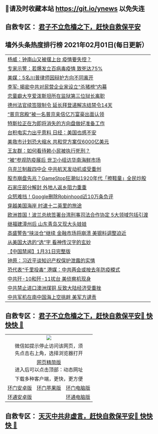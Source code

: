## 📩请及时收藏本站 https://git.io/ynews 以免失连</a>
## 自救专区： [君子不立危樯之下，赶快自救保平安 ](https://github.com/pwgy/td/blob/master/README.md)

## 墙外头条热度排行榜 2021年02月01日(每日更新）

 <table>
<tr><td colspan="2" align="left"><a href="https://xpzkndbkq.azureedge.net/?name=c1301268&key=qfahckuvbefdvfja&from=gy2">杨威：钟南山又被摆上台 疫情要失控？</a></td></tr>
<tr><td colspan="2" align="left"><a href="https://xpzkndbkq.azureedge.net/?name=c1301276&key=qfahckuvbefdvfja&from=gy2">专家示警：若爆发立百病毒疫情 致死达75%</a></td></tr>
<tr><td colspan="2" align="left"><a href="https://xpzkndbkq.azureedge.net/?name=c1301272&key=qfahckuvbefdvfja&from=gy2">美媒：5名川普律师因辩护方向不同离开</a></td></tr>
<tr><td colspan="2" align="left"><a href="https://xpzkndbkq.azureedge.net/?name=c1301275&key=qfahckuvbefdvfja&from=gy2">李军: 揭密中共对民营企业家设立“杀猪榜”内幕</a></td></tr>
<tr><td colspan="2" align="left"><a href="https://xpzkndbkq.azureedge.net/?name=c1301277&key=qfahckuvbefdvfja&from=gy2">恋童癖大亨爱泼斯坦所在监狱第三位狱长离职</a></td></tr>
<tr><td colspan="2" align="left"><a href="https://xpzkndbkq.azureedge.net/?name=c1301278&key=qfahckuvbefdvfja&from=gy2">德州法官续签限制令 延长拜登递解冻结禁令14天</a></td></tr>
<tr><td colspan="2" align="left"><a href="https://xpzkndbkq.azureedge.net/?name=c1301255&key=qfahckuvbefdvfja&from=gy2">“普京宫殿”被一名普京亲信亿万富豪出面认领</a></td></tr>
<tr><td colspan="2" align="left"><a href="https://xpzkndbkq.azureedge.net/?name=c1301256&key=qfahckuvbefdvfja&from=gy2">特斯拉正在为即将消失的方向盘做好准备工作</a></td></tr>
<tr><td colspan="2" align="left"><a href="https://xpzkndbkq.azureedge.net/?name=c1301258&key=qfahckuvbefdvfja&from=gy2">台积电实力出乎意料 日经：美国也感不安</a></td></tr>
<tr><td colspan="2" align="left"><a href="https://xpzkndbkq.azureedge.net/?name=c1301280&key=qfahckuvbefdvfja&from=gy2">美救市计划恐大缩水 共和党方案仅6000亿美元</a></td></tr>
<tr><td colspan="2" align="left"><a href="https://xpzkndbkq.azureedge.net/?name=c1301266&key=qfahckuvbefdvfja&from=gy2">王友群：如何看待赖小民被执行死刑？</a></td></tr>
<tr><td colspan="2" align="left"><a href="https://xpzkndbkq.azureedge.net/?name=c1301284&key=qfahckuvbefdvfja&from=gy2">“被”参观防疫展后 世卫小组访华南海鲜市场</a></td></tr>
<tr><td colspan="2" align="left"><a href="https://xpzkndbkq.azureedge.net/?name=c1301285&key=qfahckuvbefdvfja&from=gy2">乌克兰制裁四中企 中共航天发动机或受重创</a></td></tr>
<tr><td colspan="2" align="left"><a href="https://xpzkndbkq.azureedge.net/?name=c1301264&key=qfahckuvbefdvfja&from=gy2">股市崩盘先兆？GameStop狂潮似1920年代「擦鞋童」全民炒股</a></td></tr>
<tr><td colspan="2" align="left"><a href="https://xpzkndbkq.azureedge.net/?name=c1301265&key=qfahckuvbefdvfja&from=gy2">石家庄部分解封 外地人返乡阻力重重</a></td></tr>
<tr><td colspan="2" align="left"><a href="https://xpzkndbkq.azureedge.net/?name=c1301262&key=qfahckuvbefdvfja&from=gy2">众怒难挡！Google删除Robinhood近10万条负评</a></td></tr>
<tr><td colspan="2" align="left"><a href="https://xpzkndbkq.azureedge.net/?name=c1301267&key=qfahckuvbefdvfja&from=gy2">穿越美国海岸 时速十二英里的旅途</a></td></tr>
<tr><td colspan="2" align="left"><a href="https://xpzkndbkq.azureedge.net/?name=c1301261&key=qfahckuvbefdvfja&from=gy2">欧洲首国！波兰总统签署台湾刑事司法合作协定 5大领域包括引渡</a></td></tr>
<tr><td colspan="2" align="left"><a href="https://xpzkndbkq.azureedge.net/?name=c1301271&key=qfahckuvbefdvfja&from=gy2">继福建漳州后 山东青岛又现大头娃娃</a></td></tr>
<tr><td colspan="2" align="left"><a href="https://xpzkndbkq.azureedge.net/?name=c1301279&key=qfahckuvbefdvfja&from=gy2">高盛警告“挟淡仓”继续 金融市场将崩溃 美银料调整迫近</a></td></tr>
<tr><td colspan="2" align="left"><a href="https://xpzkndbkq.azureedge.net/?name=c1301239&key=qfahckuvbefdvfja&from=gy2">从美国大选的“选”字 看神传汉字的玄妙</a></td></tr>
<tr><td colspan="2" align="left"><a href="https://xpzkndbkq.azureedge.net/?name=c1301237&key=qfahckuvbefdvfja&from=gy2">【中国禁闻】1月31日完整版</a></td></tr>
<tr><td colspan="2" align="left"><a href="https://xpzkndbkq.azureedge.net/?name=c1301249&key=qfahckuvbefdvfja&from=gy2">钟原：习近平谈知识产权保护泄露的实情</a></td></tr>
<tr><td colspan="2" align="left"><a href="https://xpzkndbkq.azureedge.net/?name=c1301269&key=qfahckuvbefdvfja&from=gy2">恐代表“千里投毒” 港媒：中共两会或按去年防疫模式</a></td></tr>
<tr><td colspan="2" align="left"><a href="https://xpzkndbkq.azureedge.net/?name=c1301259&key=qfahckuvbefdvfja&from=gy2">中共歼-10和歼-11扰台 美侦察机现身</a></td></tr>
<tr><td colspan="2" align="left"><a href="https://xpzkndbkq.azureedge.net/?name=c1301260&key=qfahckuvbefdvfja&from=gy2">中共禁止进口澳洲煤铜 反致大陆经济受重挫</a></td></tr>
<tr><td colspan="2" align="left"><a href="https://xpzkndbkq.azureedge.net/?name=c1301224&key=qfahckuvbefdvfja&from=gy2">中共军机在南中国海上空挑衅 美军方谴责</a></td></tr>

</table>


 ## 自救专区： [君子不立危樯之下，赶快自救保平安🍎 快快快 📩](https://github.com/pwgy/td/blob/master/README.md)
 
<table>
  <tr>
    <td colspan="3" align="center"><img src="https://cdn.jsdelivr.net/gh/opipe/up/oGate65.jpg"/></td>
  </tr>
  <tr>
    <td colspan="3" align="center">微信如提示停止访问该网页，须<br/>先点击右上角，选择浏览器打开</td>
  <tr>
  <tr>
    <td colspan="3" align="center"><a href="https://gitcdn.xyz/cdn/otiny/up/master/show005.htm">网页精简版</a><br/>进入后可以点击顶部：动态网址</td>
  </tr>
  <tr>
    <td colspan="3" align="center">下载多种客户端，更快，更方便</td>
  <tr>
  <tr>
    <td align="center"><a href="https://cdn.jsdelivr.net/gh/opipe/up/oGatea.apk">环门安卓版</a></td>
    <td align="center"><a href="https://x.co/odisk">环门苹果版</a></td>
    <td align="center"><a href="https://cdn.jsdelivr.net/gh/opipe/up/oGate.zip">环门电脑版</a></td>
  </tr>
  <tr>
    <td align="center"><a href="https://cdn.jsdelivr.net/gh/opipe/up/oPipe.apk">环通安卓版</a></td>
    <td align="center"></td>
    <td align="center"><a href="https://raw.githubusercontent.com/opipe/up/master/oPipe.zip">环通电脑版</a></td>
  </tr>
  
</table>


 ## 自救专区： [天灭中共非虚言，赶快自救保平安🍎 快快快 📩](https://github.com/pwgy/td/blob/master/README.md)
